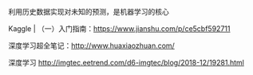 利用历史数据实现对未知的预测，是机器学习的核心

Kaggle | （一）入门指南：<https://www.jianshu.com/p/ce5cbf592711>

深度学习超全笔记：http://www.huaxiaozhuan.com/

深度学习
http://imgtec.eetrend.com/d6-imgtec/blog/2018-12/19281.html